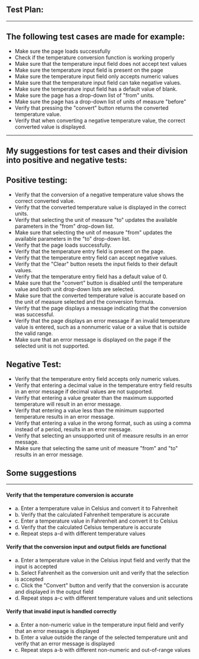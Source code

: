 ## Test Plan:

---

## The following test cases are made for example:
* Make sure the page loads successfully
* Check if the temperature conversion function is working properly
* Make sure that the temperature input field does not accept text values
* Make sure the temperature input field is present on the page
* Make sure the temperature input field only accepts numeric values
* Make sure that the temperature input field can take negative values.
* Make sure the temperature input field has a default value of blank.
* Make sure the page has a drop-down list of "from" units.
* Make sure the page has a drop-down list of units of measure "before"
* Verify that pressing the "convert" button returns the converted temperature value.
* Verify that when converting a negative temperature value, the correct converted value is displayed.

---

## My suggestions for test cases and their division into positive and negative tests:

## Positive testing:

* Verify that the conversion of a negative temperature value shows the correct converted value.
* Verify that the converted temperature value is displayed in the correct units.
* Verify that selecting the unit of measure "to" updates the available parameters in the "from" drop-down list.
* Make sure that selecting the unit of measure "from" updates the available parameters in the "to" drop-down list.
* Verify that the page loads successfully.
* Verify that the temperature entry field is present on the page.
* Verify that the temperature entry field can accept negative values.
* Verify that the "Clear" button resets the input fields to their default values.
* Verify that the temperature entry field has a default value of 0.
* Make sure that the "convert" button is disabled until the temperature value and both unit drop-down lists are selected.
* Make sure that the converted temperature value is accurate based on the unit of measure selected and the conversion formula.
* Verify that the page displays a message indicating that the conversion was successful.
* Verify that the page displays an error message if an invalid temperature value is entered, such as a nonnumeric value or a value that is outside the valid range.
* Make sure that an error message is displayed on the page if the selected unit is not supported.

## Negative Test:

* Verify that the temperature entry field accepts only numeric values.
* Verify that entering a decimal value in the temperature entry field results in an error message if decimal values are not supported.
* Verify that entering a value greater than the maximum supported temperature will result in an error message.
* Verify that entering a value less than the minimum supported temperature results in an error message.
* Verify that entering a value in the wrong format, such as using a comma instead of a period, results in an error message.
* Verify that selecting an unsupported unit of measure results in an error message.
* Make sure that selecting the same unit of measure "from" and "to" results in an error message.

## Some suggestions

---

#### Verify that the temperature conversion is accurate
* a. Enter a temperature value in Celsius and convert it to Fahrenheit
* b. Verify that the calculated Fahrenheit temperature is accurate
* c. Enter a temperature value in Fahrenheit and convert it to Celsius
* d. Verify that the calculated Celsius temperature is accurate
* e. Repeat steps a-d with different temperature values

#### Verify that the conversion input and output fields are functional
* a. Enter a temperature value in the Celsius input field and verify that the input is accepted
* b. Select Fahrenheit as the conversion unit and verify that the selection is accepted
* c. Click the "Convert" button and verify that the conversion is accurate and displayed in the output field
* d. Repeat steps a-c with different temperature values and unit selections

#### Verify that invalid input is handled correctly
* a. Enter a non-numeric value in the temperature input field and verify that an error message is displayed
* b. Enter a value outside the range of the selected temperature unit and verify that an error message is displayed
* c. Repeat steps a-b with different non-numeric and out-of-range values